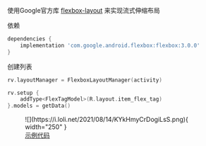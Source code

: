 
使用Google官方库 [flexbox-layout](https://github.com/google/flexbox-layout) 来实现流式伸缩布局

依赖

```groovy
dependencies {
    implementation 'com.google.android.flexbox:flexbox:3.0.0'
}
```

创建列表

```kotlin
rv.layoutManager = FlexboxLayoutManager(activity)

rv.setup {
    addType<FlexTagModel>(R.layout.item_flex_tag)
}.models = getData()
```

<figure markdown>
  ![](https://i.loli.net/2021/08/14/KYkHmyCrDogiLsS.png){ width="250" }
  <a href="https://github.com/liangjingkanji/BRV/blob/5269ef2/sample/src/main/java/com/drake/brv/sample/ui/fragment/FlexBoxFragment.kt" target="_blank"><figcaption>示例代码</figcaption></a>
</figure>

